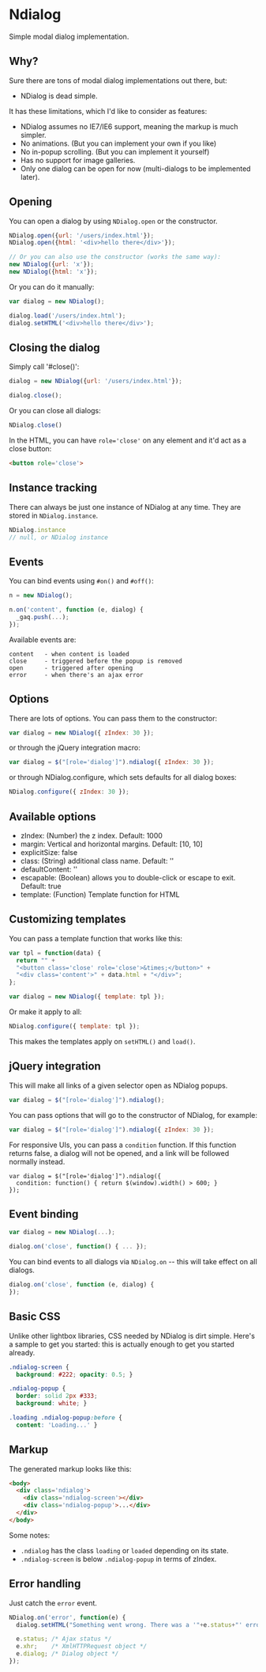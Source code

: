 # Ndialog

Simple modal dialog implementation.

Why?
----

Sure there are tons of modal dialog implementations out there, but:

 * NDialog is dead simple.

It has these limitations, which I'd like to consider as features:

 * NDialog assumes no IE7/IE6 support, meaning the markup is much simpler.
 * No animations. (But you can implement your own if you like)
 * No in-popup scrolling. (But you can implement it yourself)
 * Has no support for image galleries.
 * Only one dialog can be open for now (multi-dialogs to be implemented later).

Opening
-------

You can open a dialog by using `NDialog.open` or the constructor.

``` javascript
NDialog.open({url: '/users/index.html'});
NDialog.open({html: '<div>hello there</div>'});

// Or you can also use the constructor (works the same way):
new NDialog({url: 'x'});
new NDialog({html: 'x'});
```

Or you can do it manually:

``` javascript
var dialog = new NDialog();

dialog.load('/users/index.html');
dialog.setHTML('<div>hello there</div>');
```

Closing the dialog
------------------

Simply call '#close()':

``` javascript
dialog = new NDialog({url: '/users/index.html'});

dialog.close();
```

Or you can close all dialogs:

``` javascript
NDialog.close()
```

In the HTML, you can have `role='close'` on any element and it'd act as a
close button:

``` html
<button role='close'>
```

Instance tracking
-----------------

There can always be just one instance of NDialog at any time. They are stored
in `NDialog.instance`.

``` javascript
NDialog.instance
// null, or NDialog instance
```

Events
------

You can bind events using `#on()` and `#off()`:

``` javascript
n = new NDialog();

n.on('content', function (e, dialog) {
  _gaq.push(...);
});
```

Available events are:

    content   - when content is loaded
    close     - triggered before the popup is removed
    open      - triggered after opening
    error     - when there's an ajax error

Options
-------

There are lots of options. You can pass them to the constructor:

``` javascript
var dialog = new NDialog({ zIndex: 30 });
```

or through the jQuery integration macro:

``` javascript
var dialog = $("[role='dialog']").ndialog({ zIndex: 30 });
```

or through NDialog.configure, which sets defaults for all dialog boxes:

``` javascript
NDialog.configure({ zIndex: 30 });
```

Available options
-----------------

 - zIndex: (Number) the z index. Default: 1000
 - margin: Vertical and horizontal margins. Default: [10, 10]
 - explicitSize: false
 - class: (String) additional class name. Default: ''
 - defaultContent: ''
 - escapable: (Boolean) allows you to double-click or escape to exit. Default: true
 - template: (Function) Template function for HTML

Customizing templates
---------------------

You can pass a template function that works like this:

``` javascript
var tpl = function(data) {
  return "" +
  "<button class='close' role='close'>&times;</button>" +
  "<div class='content'>" + data.html + "</div>";
};

var dialog = new NDialog({ template: tpl });
```

Or make it apply to all:

``` javascript
NDialog.configure({ template: tpl });
```

This makes the templates apply on `setHTML()` and `load()`.

jQuery integration
------------------

This will make all links of a given selector open as NDialog popups.

``` javascript
var dialog = $("[role='dialog']").ndialog();
```

You can pass options that will go to the constructor of NDialog, for example:

``` javascript
var dialog = $("[role='dialog']").ndialog({ zIndex: 30 });
```

For responsive UIs, you can pass a `condition` function. If this function
returns false, a dialog will not be opened, and a link will be followed
normally instead.

    var dialog = $("[role='dialog']").ndialog({
      condition: function() { return $(window).width() > 600; }
    });

Event binding
-------------

``` javascript
var dialog = new NDialog(...);

dialog.on('close', function() { ... });
```

You can bind events to all dialogs via `NDialog.on` -- this will take effect
on all dialogs.

``` javascript
dialog.on('close', function (e, dialog) {
});
```

Basic CSS
---------

Unlike other lightbox libraries, CSS needed by NDialog is dirt simple. Here's
a sample to get you started: this is actually enough to get you started already.

``` css
.ndialog-screen {
  background: #222; opacity: 0.5; }

.ndialog-popup {
  border: solid 2px #333;
  background: white; }

.loading .ndialog-popup:before {
  content: 'Loading...' }
```

Markup
------

The generated markup looks like this:

``` html
<body>
  <div class='ndialog'>
    <div class='ndialog-screen'></div>
    <div class='ndialog-popup'>...</div>
  </div>
</body>
```

Some notes:

  - `.ndialog` has the class `loading` or `loaded` depending on its state.
  - `.ndialog-screen` is below `.ndialog-popup` in terms of zIndex.

Error handling
--------------

Just catch the `error` event.

``` javascript
NDialog.on('error', function(e) {
  dialog.setHTML("Something went wrong. There was a '"+e.status+"' error.");

  e.status; /* Ajax status */
  e.xhr;    /* XmlHTTPRequest object */
  e.dialog; /* Dialog object */
});
```
